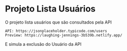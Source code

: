 # Projeto Lista Usuários

O projeto lista usuários que são consultados pela API
````
API: https://jsonplaceholder.typicode.com/users
Preview: https://laughing-jennings-3b539b.netlify.app/
````
E simula a exclusão do Usuário da API

